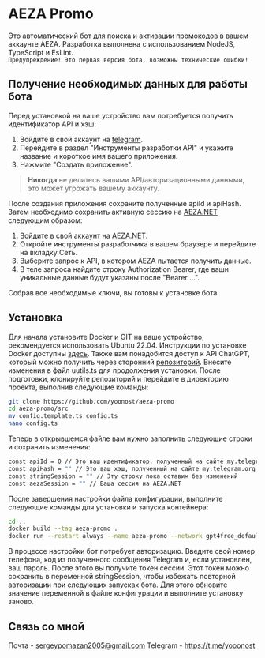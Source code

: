# AEZA Promo
Это автоматический бот для поиска и активации промокодов в вашем аккаунте AEZA. Разработка выполнена с использованием NodeJS, TypeScript и EsLint.  
`Предупреждение! Это первая версия бота, возможны технические ошибки!`

## Получение необходимых данных для работы бота
Перед установкой на ваше устройство вам потребуется получить идентификатор API и хэш:

1. Войдите в свой аккаунт на [telegram](https://my.telegram.org/).
2. Перейдите в раздел "Инструменты разработки API" и укажите название и короткое имя вашего приложения.
3. Нажмите "Создать приложение".
> **Никогда** не делитесь вашими API/авторизационными данными, это может угрожать вашему аккаунту.

После создания приложения сохраните полученные apiId и apiHash. Затем необходимо сохранить активную сессию на [AEZA.NET](https://aeza.net) следующим образом:
1. Войдите в свой аккаунт на [AEZA.NET](https://aeza.net).
2. Откройте инструменты разработчика в вашем браузере и перейдите на вкладку Сеть.
3. Выберите запрос к API, в котором AEZA пытается получить данные.
4. В теле запроса найдите строку Authorization Bearer, где ваши уникальные данные будут указаны после "Bearer ...".

Собрав все необходимые ключи, вы готовы к установке бота.

## Установка
Для начала установите Docker и GIT на ваше устройство, рекомендуется использовать Ubuntu 22.04. Инструкции по установке Docker доступны [здесь](https://www.digitalocean.com/community/tutorials/how-to-install-and-use-docker-on-ubuntu-22-04). Также вам понадобится доступ к API ChatGPT, который можно получить через сторонний [репозиторий](https://github.com/xtekky/gpt4free). Внесите изменения в файл uutils.ts для продолжения установки. После подготовки, клонируйте репозиторий и перейдите в директорию проекта, выполнив следующие команды:

```sh
git clone https://github.com/yoonost/aeza-promo
cd aeza-promo/src
mv config.template.ts config.ts
nano config.ts
```

Теперь в открывшемся файле вам нужно заполнить следующие строки и сохранить изменения:

```sh
const apiId = 0 // Это ваш идентификатор, полученный на сайте my.telegram.org
const apiHash = "" // Это ваш хэш, полученный на сайте my.telegram.org
const stringSession = "" // Эту строку пока оставим без изменений
const aezaSession = "" // Ваша сессия на AEZA.NET
```

После завершения настройки файла конфигурации, выполните следующие команды для установки и запуска контейнера:

```sh
cd ..
docker build --tag aeza-promo .
docker run --restart always --name aeza-promo --network gpt4free_default aeza-promo
```

В процессе настройки бот потребует авторизацию. Введите свой номер телефона, код из полученного сообщения Telegram и, если установлен, ваш пароль. После этого вы получите токен сессии. Этот токен можно сохранить в переменной stringSession, чтобы избежать повторной авторизации при следующих запусках бота. Для этого обновите значение переменной в файле конфигурации и выполните установку заново.

## Связь со мной
Почта - sergeypomazan2005@gmail.com
Telegram - https://t.me/yooonost